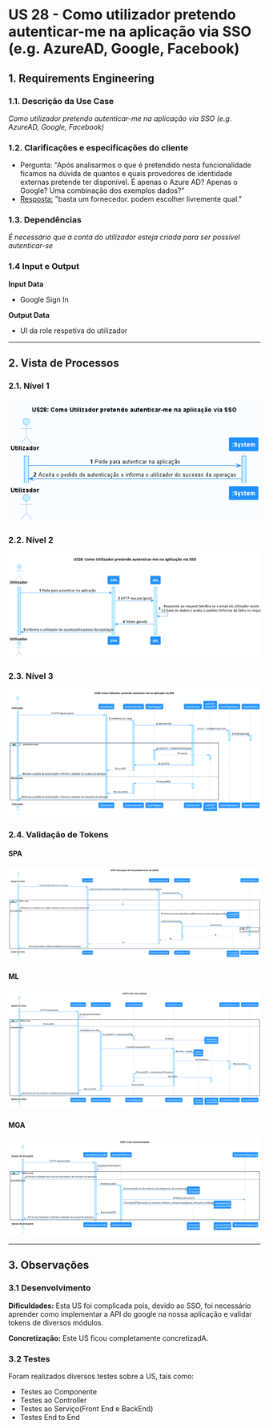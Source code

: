 # US 28 - Como utilizador pretendo autenticar-me na aplicação via SSO (e.g. AzureAD, Google, Facebook)

## **1. Requirements Engineering**

### **1.1. Descrição da Use Case**

*Como utilizador pretendo autenticar-me na aplicação via SSO (e.g. AzureAD, Google, Facebook)*

### **1.2. Clarificações e especificações do cliente**

* Pergunta: "Após analisarmos o que é pretendido nesta funcionalidade ficamos na dúvida de quantos e quais provedores de identidade externas pretende ter disponível.
  É apenas o Azure AD? Apenas o Google? Uma combinação dos exemplos dados?"
* [Resposta:](https://moodle.isep.ipp.pt/mod/forum/discuss.php?d=19976#p25384) "basta um fornecedor. podem escolher livremente qual."


### **1.3. Dependências**

*É necessário que a conta do utilizador esteja criada para ser possível autenticar-se*

### **1.4 Input e Output**

**Input Data**

* Google Sign In

**Output Data**

* UI da role respetiva do utilizador

---

## **2. Vista de Processos**

### **2.1. Nível 1**

![US28-Nível1](../diagramas/nivel1/ML/US28__Como_Utilizador_pretendo_autenticar_me_na_aplicação_via_SSO.png)

### **2.2. Nível 2**

![US28-Nível2](../diagramas/nivel2/ML/US28__Como_Utilizador_pretendo_autenticar_me_na_aplicação_via_SSO.svg)

### **2.3. Nível 3**

![US28-Nível3](../diagramas/nivel3/ML/US28__Como_Utilizador_pretendo_autenticar_me_na_aplicação_via_SSO.svg)

### **2.4. Validação de Tokens**

#### **SPA**

![US28-SPA-Nível3](../diagramas/nivel3/SPA/ValidaçãoTokenSPA.svg)

#### **ML**

![US28-ML-Nível3](../diagramas/nivel3/ML/ValidaçãoTokenML.svg)

#### **MGA**

![US28-MGA-Nível3](../diagramas/nivel3/MGA/ValidaçãoTokenMGA.svg)

---

## **3. Observações**

### **3.1 Desenvolvimento**

**Dificuldades:** Esta US foi complicada pois, devido ao SSO, foi necessário aprender como implementar a API do google na nossa aplicação e validar tokens de diversos módulos.

**Concretização:** Este US ficou completamente concretizadA.

### **3.2 Testes**

Foram realizados diversos testes sobre a US, tais como:

* Testes ao Componente
* Testes ao Controller
* Testes ao Serviço(Front End e BackEnd)
* Testes End to End